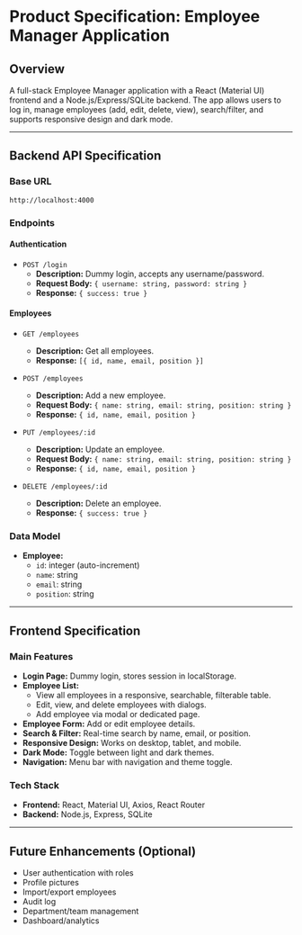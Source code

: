 # Product Specification: Employee Manager Application

## Overview
A full-stack Employee Manager application with a React (Material UI) frontend and a Node.js/Express/SQLite backend. The app allows users to log in, manage employees (add, edit, delete, view), search/filter, and supports responsive design and dark mode.

---

## Backend API Specification

### Base URL
`http://localhost:4000`

### Endpoints

#### Authentication
- `POST /login`
  - **Description:** Dummy login, accepts any username/password.
  - **Request Body:** `{ username: string, password: string }`
  - **Response:** `{ success: true }`

#### Employees
- `GET /employees`
  - **Description:** Get all employees.
  - **Response:** `[{ id, name, email, position }]`

- `POST /employees`
  - **Description:** Add a new employee.
  - **Request Body:** `{ name: string, email: string, position: string }`
  - **Response:** `{ id, name, email, position }`

- `PUT /employees/:id`
  - **Description:** Update an employee.
  - **Request Body:** `{ name: string, email: string, position: string }`
  - **Response:** `{ id, name, email, position }`

- `DELETE /employees/:id`
  - **Description:** Delete an employee.
  - **Response:** `{ success: true }`

### Data Model
- **Employee:**
  - `id`: integer (auto-increment)
  - `name`: string
  - `email`: string
  - `position`: string

---

## Frontend Specification

### Main Features
- **Login Page:** Dummy login, stores session in localStorage.
- **Employee List:**
  - View all employees in a responsive, searchable, filterable table.
  - Edit, view, and delete employees with dialogs.
  - Add employee via modal or dedicated page.
- **Employee Form:** Add or edit employee details.
- **Search & Filter:** Real-time search by name, email, or position.
- **Responsive Design:** Works on desktop, tablet, and mobile.
- **Dark Mode:** Toggle between light and dark themes.
- **Navigation:** Menu bar with navigation and theme toggle.

### Tech Stack
- **Frontend:** React, Material UI, Axios, React Router
- **Backend:** Node.js, Express, SQLite

---

## Future Enhancements (Optional)
- User authentication with roles
- Profile pictures
- Import/export employees
- Audit log
- Department/team management
- Dashboard/analytics 